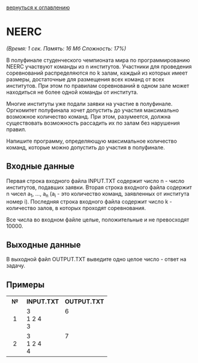 <a href="/README.md">вернуться к оглавлению</a><br>

<h1>NEERC</h1>
<i>(Время: 1&nbsp;сек. Память: 16 Мб&nbsp;Сложность: 17%)</i>

<p class=text>
В полуфинале студенческого чемпионата мира по программированию NEERC участвуют команды из n институтов. Участники для проведения соревнований распределяются по k залам, каждый из которых имеет размеры, достаточные для размещения всех команд от всех институтов. При этом по правилам соревнований в одном зале может находиться не более одной команды от института.
</p>
<p class=text>
Многие институты уже подали заявки на участие в полуфинале. Оргкомитет полуфинала хочет допустить до участия максимально возможное количество команд. При этом, разумеется, должна существовать возможность рассадить их по залам без нарушения правил.
</p>
<p class=text>
Напишите программу, определяющую максимальное количество команд, которые можно допустить до участия в полуфинале.
</p>

<h2>Входные данные</h2>

<p class=text>
Первая строка входного файла INPUT.TXT содержит число n - число институтов, подавших заявки. Вторая строка входного файла содержит n чисел a<sub>1</sub>, …, a<sub>n</sub> (a<sub>i</sub> - это количество команд, заявленных от института номер i). Последняя строка входного файла содержит число k - количество залов, в которых проходят соревнования.
</p>
<p class=text>
Все числа во входном файле целые, положительные и не превосходят 10000.
</p>

<h2>Выходные данные</h2>

<p class=text>
В выходной файл OUTPUT.TXT выведите одно целое число - ответ на задачу.
</p>

<h2>Примеры</h2>

<table>
<tr><th width=30>№</th><th>INPUT.TXT</th><th>OUTPUT.TXT</th></tr>
<tr class=white2><td align=center>1</td><td valign=top>3<br>
1 2 4<br>
3</td><td valign=top>6</td></tr>
<tr class=white2><td align=center>2</td><td valign=top>3<br>
1 2 4<br>
4</td><td valign=top>7</td></tr>
</table>